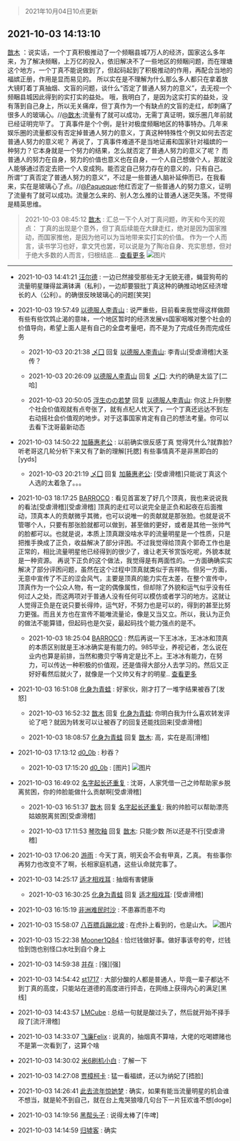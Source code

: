 > 2021年10月04日10点更新
<link rel="stylesheet" href="https://cdn.jsdelivr.net/gh/taotie6/sampleJSON@main/css/photo_show.css">
<meta name="referrer" content="no-referrer" />


 ## 2021-10-03 14:13:10 

 [㪚木](https://www.coolapk.com/feed/30432631?shareKey=MGU0MDA0ZmE5ZGMyNjE1OTYyZDA~) ：说实话，一个丁真积极推动了一个频睏县城7万人的经济，国家这么多年来，为了解决频睏，上万亿的投入，依旧解决不了一些地区的频睏问题，而在理塘这个地方，一个丁真不能说做到了，但起码起到了积极推动的作用，再配合当地的福嫔正册，作用是显而易见的。<!--break-->
所以实在是不理解为什么那么多人都只在拿着放大镜盯着丁真抽烟、文盲的问题，谈什么“否定了普通人努力的意义”，去无视一个频睏县城因此得到的实打实的益处。
哦，我明白了，是因为这实打实的益处，没有落到自己身上，所以无关痛痒，但丁真作为一个有缺点的文盲的走红，却刺痛了很多人的玻璃心。//<a class="feed-link-uname" href="/u/㪚木">@㪚木</a>:流量有了就可以成功，无需丁真证明，娱乐圈几年前就已经证明完毕了。
丁真事件是个个例，是针对极度频睏地区的特事特办。几年来娱乐圈的流量都没有否定掉普通人努力的意义，丁真这种特殊性个例又如何去否定普通人努力的意义呢？
再说了，丁真事件难道不是当地证甫和国家针对福嫔的一种努力？它本身就是一个努力的结果，怎么就否定了普通人努力的意义了呢？
而普通人的努力在自身，努力的价值也意义也在自身，一个人自己想做个人，那就没人能够通过否定去把一个人变成狗。能否定自己努力存在的意义的，只有自己。
所谓“丁真否定了普通人努力的意义”，不过是一些普通人脑补延伸而已，在我看来，实在是玻璃心了点。//<a class="feed-link-uname" href="/u/Paqueque">@Paqueque</a>:他红否定了一些普通人的努力意义，证明了流量有了就可以成功。流量怎么来的、别人怎么推的让普通人迷茫失落。不觉得是精英思维。 

<div class="album">
</div>

> 2021-10-03 08:45:12 
> [㪚木](https://www.coolapk.com/feed/30426046?shareKey=MWEyZjNmNTNmN2ZhNjE1OTYyZDA~) : 汇总一下个人对丁真问题，昨天和今天的观点：  丁真的出现是个意外，但丁真后续能在大肆走红，绝对是因为国家推动，而国家推他，是因为他可以为当地带来实打实的价值。  作为一个人而言，读书学习也好，拿文凭也罢，可以说是为了陶冶自身、充实思想，但对于绝大多数的人而言，归根结底... <a href="">查看更多</a> 
![图片](https://image.coolapk.com/feed/2021/1003/08/1081091_7f8077ce_1910_9779@1440x4247.jpeg)

 ------- 

- 2021-10-03 14:41:21 [汪尔德](uid=1595236) : 一边已然接受那些无才无貌无德，蝇营狗苟的流量明星赚得盆满钵满（私利），一边却要狠批丁真这种的确推动地区经济增长的人（公利）。的确很反映玻璃心的问题[笑哭] 

- 2021-10-03 19:57:49 [以德服人李青山](uid=1407172) : 说严重些，目前看来我觉得这样做颇有些有些饮鸩止渴的意味，一个地区暂时的经济发展vs国家咽喉对整个社会的价值导向，希望上面人是有自己的全盘考量吧，而不是为了完成任务而完成任务 

    - 2021-10-03 20:21:38 [乄囗](uid=759206) 回复 [以德服人李青山](uid=1407172): 李青山[受虐滑稽]大圣传？ 

    - 2021-10-03 20:26:09 [以德服人李青山](uid=1407172) 回复 [乄囗](uid=759206): 大约的确是太监了[二哈] 

    - 2021-10-03 20:50:05 [浮生のの若梦](uid=1701812) 回复 [以德服人李青山](uid=1407172): 你这上升到整个社会价值观就有点夸张了，就有点杞人忧天了，一个丁真还远达不到左右动摇社会价值观的地步。对于这事国家肯定有自己的想法考量。你可以去看下沈哥最新动态 

- 2021-10-03 14:50:22 [加藤惠老公](uid=1266680) : 以前确实很反感丁真
觉得凭什么?就靠脸?
听老哥这几轮分析下来又有了新的理解[托腮]
有些事情真不是非黑即白的[yyds] 

    - 2021-10-03 20:21:19 [乄囗](uid=759206) 回复 [加藤惠老公](uid=1266680): [受虐滑稽]只能说丁真这个人选的太着急了。。。 

- 2021-10-03 18:17:25 [BARROCO](uid=838399) : 看见首富发了好几个顶真，我也来说说我的看法[受虐滑稽][受虐滑稽]
顶真的走红可以说完全是正负和起夜在后面推动，顶真本人的贡献微乎其微，也可以说唯一的贡献就是那张脸。也就是说不管哪个人，只要有那张脸就都可以做到，甚至做的更好，或者是其他一张帅气的脸都可以。也就是说<!--break-->，本质上顶真跟没啥水平的流量明星是一个性质，只是把推手换成了正负，收益解决了部分评困。不过我觉得给顶真个郭奇工作也是正常的，相比流量明星他已经得到的很少了，谁让老天爷赏饭吃呢，外貌本就是一种资源。
再说下正负的这个做法，我觉得是有两面性的。一方面确确实实解决了部分评困问题，虽然在这个过程中顶真就类似于吉祥物。但另一方面，无意中宣传了不正的涩会风气，主要是顶真的能力实在太差，在整个宣传中，顶真作为一个公众人物，有一定的偶像属性，但却除了外貌和运气似乎没有任何过人之处，而这两项对于普通人没有任何可以模仿或者学习的地方。这就让人觉得正负是在说只要长得帅，运气好，不努力也是可以的，得到的甚至比努力更强。而且关方也在宣传不能唯流量论，像是又当又立。所以，我认为正负的做法不能算错，但起码也是欠妥，最起码找个能力强点的是不。 

    - 2021-10-03 18:25:04 [BARROCO](uid=838399) : 然后再说一下王冰冰，王冰冰和顶真的本质区别就是王冰冰确实是有能力的。985毕业，养视记者，怎么说在业内也算是前排，当然和撒贝宁等肯定是比不上。王冰冰有能力，在努力，可以传达一种积极的价值观，还是值得大部分人去学习的。然后又正好好看然后就火了，就像是一个又帅又有才的明星.. <a href="/feed/replyList?id=234901372">查看更多</a> 

- 2021-10-03 16:51:08 [化身为青蛙](uid=1209189) : 好家伙，刚才打了一堆字结果被吞了[发怒] 

    - 2021-10-03 16:52:32 [㪚木](uid=1081091) 回复 [化身为青蛙](uid=1209189): 你明白我为什么喜欢转发评论了吧？就因为转发可以让被吞了的回复还能找回来[受虐滑稽] 

    - 2021-10-03 18:08:57 [化身为青蛙](uid=1209189) 回复 [㪚木](uid=1081091): 高，实在是高[滑稽] 

- 2021-10-03 17:13:12 [d0_0b](uid=466123) : 秒吞？ 

    - 2021-10-03 17:15:20 [d0_0b](uid=466123) : [图片] ![图片](https://image.coolapk.com/feed/2021/1003/17/466123_fd44d2fe_2519_2765@1410x1324.png)

- 2021-10-03 16:49:02 [名字起长还重复](uid=485854) : 沈哥，人家凭借一己之帅帮助家乡脱离贫困，你的帅脸能做什么贡献啊[受虐滑稽] 

    - 2021-10-03 16:51:37 [㪚木](uid=1081091) 回复 [名字起长还重复](uid=485854): 我的帅脸可以帮助漂亮姑娘脱离贫困[受虐滑稽] 

    - 2021-10-03 17:11:53 [琴吹釉](uid=1538914) 回复 [㪚木](uid=1081091): 只能少数 所以还是不行[受虐滑稽] 

- 2021-10-03 17:06:20 [游雨](uid=1941751) : 今天丁真，明天会不会有甲真，乙真。
有些事你再努力也改变不了啊，长相家庭机遇，这些认命就完事了。 

- 2021-10-03 14:25:17 [适才相戏耳](uid=2363272) : 抽烟有害健康 

    - 2021-10-03 16:30:25 [化身为青蛙](uid=1209189) 回复 [适才相戏耳](uid=2363272): [受虐滑稽] 

- 2021-10-03 16:15:19 [非洲难民时沙](uid=2732995) : 不患寡而患不均 

- 2021-10-03 15:58:07 [八百膘兵蹦北坡](uid=1105274) : 在虎扑上看到的，也是山大。 ![图片](https://image.coolapk.com/feed/2021/1003/15/1105274_b895b9fb_7886_1358@1125x1049.jpeg)

- 2021-10-03 15:22:38 [Mooner1Q84](uid=1358209) : 恰烂钱做好事。做好事该夸的夸，烂钱恰到饱也别怪口水吐到自个身上 

- 2021-10-03 14:59:38 [并存](uid=1248138) : [强][强] 

- 2021-10-03 14:54:42 [st1717](uid=1303467) : 大部分酸的人都是普通人，毕竟一辈子都达不到丁真的高度，只能站在道德的高度进行抨击，在网络上获得内心的满足[黑线] 

- 2021-10-03 14:43:57 [LMCube](uid=3448470) : 总结一句就是酸过头了，然后就开始不择手段了[流汗滑稽] 

- 2021-10-03 14:33:07 [飞廉Felix](uid=900024) : 说真的，抽烟真不算啥，大佬的吃喝嫖赌也不是第一次看到了，这算个啥 

- 2021-10-03 14:30:02 [米6刷机小白](uid=8060337) : 了解一下 

- 2021-10-03 14:27:08 [贾樟柯卡](uid=4286768) : 猛一看福嫔，还以为纳妃了[捂脸] 

- 2021-10-03 14:26:41 [此去流年惊她梦](uid=3006083) : 确实，如果有能当流量明星的机会谁不想当，就是轮𣎴到自己，就在台上鬼哭狼嚎几句台下一片狂欢谁不想[doge] 

- 2021-10-03 14:19:56 [黑帮头子](uid=2838832) : 说得太棒了[牛啤] 

- 2021-10-03 14:14:59 [归墟客](uid=3287587) : 确实 

